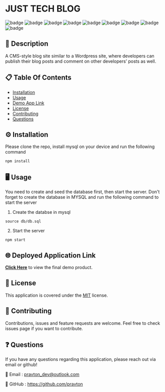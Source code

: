
# JUST TECH BLOG
![badge](https://img.shields.io/badge/licence-MIT-green) ![badge](https://img.shields.io/badge/-HTML-red) ![badge](https://img.shields.io/badge/-CSS-red) ![badge](https://img.shields.io/badge/-Javascript-red) ![badge](https://img.shields.io/badge/-Node.js-red)
![badge](https://img.shields.io/badge/-Express.js-red) ![badge](https://img.shields.io/badge/-Mysql2-red) ![badge](https://img.shields.io/badge/-Sequelize-red) ![badge](https://img.shields.io/badge/-Dotenv-red)  

## 📜 Description
A CMS-style blog site similar to a Wordpress site, where developers can publish their blog posts and comment on other developers’ posts as well. 

## 📋 Table Of Contents

- [Installation](#%EF%B8%8F-installation)
- [Usage](#%EF%B8%8F-usage)
- [Demo App Link](#-deployed-application-link)
- [License](#-license)
- [Contributing](#-contributing)
- [Questions](#-questions)
  

## ⚙️ Installation

Please clone the repo, install mysql on your device and run the following command

```
npm install
```

## 🖥️ Usage

You need to create and seed the database first, then start the server. Don't forget to create the database in MYSQL and run the following command to start the server

1. Create the databse in mysql
```
source db/db.sql
```
2. Start the server
```
npm start
```

## 🌐 Deployed Application Link
[**Click Here**](https://blooming-depths-68922.herokuapp.com/) to view the final demo product.


## 📝 License

This application is covered under the [MIT](https://choosealicense.com/licenses/mit/) license.


## 🤝 Contributing

Contributions, issues and feature requests are welcome. Feel free to check issues page if you want to contribute.



## ❓ Questions

If you have any questions regarding this application, please reach out via email or github!

📧 Email : pravton_dev@outlook.com

🤖 GitHub : https://github.com/pravton

